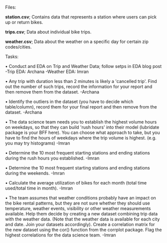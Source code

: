 Files:

**station.csv**; Contains data that represents a station where users can pick up or return bikes.

**trips.csv**; Data about individual bike trips.

**weather.csv**; Data about the weather on a specific day for certain zip codes/cities.

Tasks:

• Conduct and EDA on Trip and Weather Data; follow setps in EDA blog post
  -Trip EDA: Archana
  -Weather EDA: Imran

•	Any trip with duration less than 2 minutes is likely a 'cancelled trip'. Find out the number of such trips, record the information for your report and then remove them from the dataset.
  -Archana

•	Identify the outliers in the dataset (you have to decide which table/column), record them for your final report and then remove from the dataset.
  -Archana

•	The data science team needs you to establish the highest volume hours on weekdays, so that they can build 'rush hours' into their model (lubridate package is your BFF here). You can choose what approach to take, but you have to find the hours of weekdays where the trip volume is highest. (e.g. you may try histograms)
  -Imran

•	Determine the 10 most frequent starting stations and ending stations during the rush hours you established.
  -Imran

•	Determine the 10 most frequent starting stations and ending stations during the weekends.
  -Imran

•	Calculate the average utilization of bikes for each month (total time used/total time in month).
  -Imran

•	The team assumes that weather conditions probably have an impact on the bike rental patterns, but they are not sure whether they should use temperature, weather events, visibility or other weather measurements available. Help them decide by creating a new dataset combining trip data with the weather data. (Note that the weather data is available for each city and date. Join your datasets accordingly). Create a correlation matrix for the new dataset using the cor() function from the corrplot package. Flag the highest correlations for the data science team.
  -Imran
